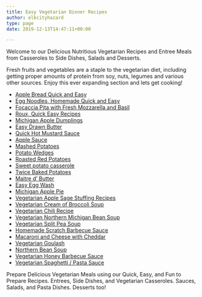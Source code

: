 ```yaml
---
title: Easy Vegetarian Dinner Recipes
author: elkcityhazard
type: page
date: 2019-12-13T14:47:11+00:00

---
```

Welcome to our Delicious Nutritious Vegetarian Recipes and Entree Meals from Casseroles to Side Dishes, Salads and Desserts.

Fresh fruits and vegetables are a staple to the vegetarian diet, including getting proper amounts of protein from soy, nuts, legumes and various other sources. Enjoy this ever expanding section and lets get cooking!

  * [Apple Bread Quick and Easy][1]
  * [Egg Noodles, Homemade Quick and Easy][2]
  * [Focaccia Pita with Fresh Mozzarella and Basil][3]
  * [Roux, Quick Easy Recipes][4]
  * [Michigan Apple Dumplings][5]
  * [Easy Drawn Butter][6]
  * [Quick Hot Mustard Sauce][7]
  * [Apple Sauce][8]
  * [Mashed Potatoes][9]
  * [Potato Wedges][10]
  * [Roasted Red Potatoes][11]
  * [Sweet potato casserole][12]
  * [Twice Baked Potatoes][13]
  * [Maitre d&#8217; Butter][14]
  * [Easy Egg Wash][15]
  * [Michigan Apple Pie][16]
  * [Vegetarian Apple Sage Stuffing Recipes][17]
  * [Vegetarian Cream of Broccoli Soup][18]
  * [Vegetarian Chili Recipe][19]
  * [Vegetarian Northern Michigan Bean Soup][20]
  * [Vegetarian Split Pea Soup][21]
  * [Homemade Scratch Barbecue Sauce][22]
  * [Macaroni and Cheese with Cheddar][23]
  * [Vegetarian Goulash][24]
  * [Northern Bean Soup][20]
  * [Vegetarian Honey Barbecue Sauce][25]
  * [Vegetarian Spaghetti / Pasta Sauce][26]

Prepare Delicious Vegetarian Meals using our Quick, Easy, and Fun to Prepare Recipes. Entrees, Side Dishes, and Vegetarian Casseroles. Sauces, Salads, and Pasta Dishes. Desserts too!

 [1]: /wordpress/index.php/easy-breakfast-recipes/apple-bread/
 [2]: /wordpress/index.php/chef-franks-seasoning-recipes/quick-and-easy-egg-noodle-recipe/
 [3]: /wordpress/index.php/appetizers/focaccia-pizza-vegetarian-pita-bread-and-fresh-mozzarella/
 [4]: /wordpress/index.php/easy-vegetarian-dinner-recipes/how-to-make-roux/
 [5]: /wordpress/index.php/easy-vegetarian-dinner-recipes/easy-apple-dumplings/
 [6]: /wordpress/index.php/appetizers/easy-drawn-butter-clarified-butter-recipe/
 [7]: /wordpress/index.php/appetizers/hot-mustard-sauce-recipe/
 [8]: /wordpress/index.php/recipes-for-special-occasions-and-events/michigan-apple-sauce/
 [9]: /wordpress/index.php/recipes-for-special-occasions-and-events/homemade-mashed-potatoes-recipe/
 [10]: /wordpress/index.php/chef-franks-seasoning-recipes/simple-and-tasty-potato-wedges/
 [11]: /wordpress/index.php/recipes-for-special-occasions-and-events/roasted-red-potatoes-recipe/
 [12]: /wordpress/index.php/recipes-for-special-occasions-and-events/healthy-sweet-potato-casserole/
 [13]: /wordpress/index.php/recipes-for-special-occasions-and-events/easy-twice-baked-potato/
 [14]: /wordpress/index.php/grilling-cookouts-and-barbecues/maitre-d-butter/
 [15]: /wordpress/index.php/easy-vegetarian-dinner-recipes/how-to-make-an-egg-wash/
 [16]: /wordpress/index.php/easy-vegetarian-dinner-recipes/easy-apple-pie/
 [17]: /wordpress/index.php/recipes-for-special-occasions-and-events/michigan-apple-sage-stuffing/
 [18]: /wordpress/index.php/easy-vegetarian-dinner-recipes/cream-of-broccoli-soup-recipe/
 [19]: /wordpress/index.php/easy-vegetarian-dinner-recipes/vegetarian-chili-recipe/
 [20]: /wordpress/index.php/easy-vegetarian-dinner-recipes/vegetarian-northern-michigan-bean-soup/
 [21]: /wordpress/index.php/easy-vegetarian-dinner-recipes/vegetarian-split-pea-soup/
 [22]: /wordpress/index.php/appetizers/homemade-barbecue-sauce-recipe-with-red-wine/
 [23]: /wordpress/index.php/institutional-recipes-for-200/macaroni-and-cheese-recipe-for-200/
 [24]: /wordpress/index.php/chef-franks-seasoning-recipes/simple-vegetarian-goulash/
 [25]: /wordpress/index.php/chef-franks-seasoning-recipes/vegetarian-honey-barbecue-sauce/
 [26]: /wordpress/index.php/easy-vegetarian-dinner-recipes/vegetarian-spaghetti-recipe/